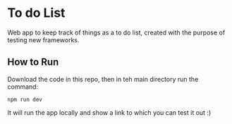 # To do List

Web app to keep track of things as a to do list, created with the purpose of testing new frameworks.

## How to Run

Download the code in this repo, then in teh main directory run the command:
```console
npm run dev
```

It will run the app locally and show a link to which you can test it out :)
